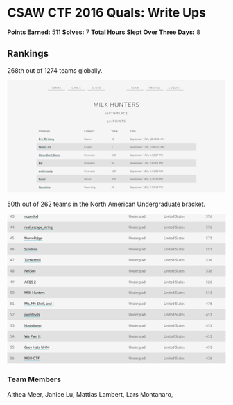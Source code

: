 # CSAW CTF 2016 Quals: Write Ups

**Points Earned:** 511
**Solves:** 7
**Total Hours Slept Over Three Days:** 8

## Rankings
268th out of 1274 teams globally.

![Screenshot](Global.jpg)

50th out of 262 teams in the North American Undergraduate bracket.

![Screenshot](NAUndergrad_Bracket.jpg)

### Team Members
Althea Meer,
Janice Lu,
Mattias Lambert,
Lars Montanaro,
